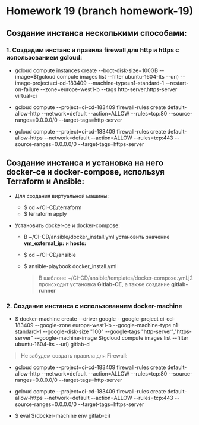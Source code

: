# Homework 19 (branch homework-19)

## Создание инстанса несколькими способами:

### 1\. Cоздадим инстанс и правила firewall для http и https с использованием gcloud:

- gcloud compute instances create --boot-disk-size=100GB --image=$(gcloud compute images list --filter ubuntu-1604-lts --uri) --image-project=ci-cd-183409 --machine-type=n1-standard-1 --restart-on-failure --zone=europe-west1-b --tags http-server,https-server virtual-ci

- gcloud compute --project=ci-cd-183409 firewall-rules create default-allow-http --network=default --action=ALLOW --rules=tcp:80 --source-ranges=0.0.0.0/0 --target-tags=http-server

- gcloud compute --project=ci-cd-183409 firewall-rules create default-allow-https --network=default --action=ALLOW --rules=tcp:443 --source-ranges=0.0.0.0/0 --target-tags=https-server

## Создание инстанса и установка на него docker-ce и docker-compose, используя Terraform и Ansible:

- Для создания виртуальной машины:

  - $ cd ~/CI-CD/terraform
  - $ terraform apply

- Установить docker-ce и docker-compose:

  - В ~/CI-CD/ansible/docker_install.yml установить значение **vm_external_ip:** и **hosts:**
  - $ cd ~/CI-CD/ansible
  - $ ansible-playbook docker_install.yml

    > В шаблоне ~/CI-CD/ansible/templates/docker-compose.yml.j2 происходит установка **Gitlab-CE**, а также создание **gitlab-runner**

### 2\. Создание инстанса с использованием docker-machine

- $ docker-machine create --driver google --google-project ci-cd-183409 --google-zone europe-west1-b --google-machine-type n1-standard-1 --google-disk-size "100" --google-tags "http-server","https-server" --google-machine-image $(gcloud compute images list --filter ubuntu-1604-lts --uri) gitlab-ci<br>

> Не забудем создать правила для Firewall:

- gcloud compute --project=ci-cd-183409 firewall-rules create default-allow-http --network=default --action=ALLOW --rules=tcp:80 --source-ranges=0.0.0.0/0 --target-tags=http-server
- gcloud compute --project=ci-cd-183409 firewall-rules create default-allow-https --network=default --action=ALLOW --rules=tcp:443 --source-ranges=0.0.0.0/0 --target-tags=https-server

- $ eval $(docker-machine env gitlab-ci)
